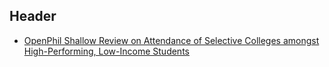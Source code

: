 <!-- TITLE: Developed World Education -->
<!-- SUBTITLE: A quick summary of Developed World Education -->

## Header

* [OpenPhil Shallow Review on Attendance of Selective Colleges amongst High-Performing, Low-Income Students](https://www.openphilanthropy.org/research/cause-reports/college-attendance)